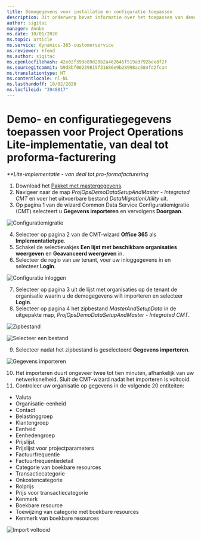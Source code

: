 ```yaml
---
title: Demogegevens voor installatie en configuratie toepassen
description: Dit onderwerp bevat informatie over het toepassen van demo- en configuratiegegevens voor Project Operations.
author: sigitac
manager: Annbe
ms.date: 10/01/2020
ms.topic: article
ms.service: dynamics-365-customerservice
ms.reviewer: kfend
ms.author: sigitac
ms.openlocfilehash: 42e02f393e89d20b2a462645f519a3792bee8f2f
ms.sourcegitcommit: b9d8bf00239815f31686e9b28998ac684fd2fca4
ms.translationtype: HT
ms.contentlocale: nl-NL
ms.lasthandoff: 10/02/2020
ms.locfileid: "3948817"
---
```

# <a name="apply-demo-setup-and-configuration-data-for-project-operations-lite-deployment---deal-to-proforma-invoicing"></a>Demo- en configuratiegegevens toepassen voor Project Operations Lite-implementatie, van deal tot proforma-facturering

_**Lite-implementatie - van deal tot pro-formafacturering_

1. Download het [Pakket met mastergegevens](https://download.microsoft.com/download/3/4/1/341bf279-a64f-4baa-af31-ce624859b518/ProjOpsSampleSetupData%20-%20CE%20only%20CMT.zip). 
2. Navigeer naar de map *ProjOpsDemoDataSetupAndMaster - Integrated CMT* en voer het uitvoerbare bestand *DataMigrationUtility* uit.
3. Op pagina 1 van de wizard Common Data Service Configuratiemigratie (CMT) selecteert u **Gegevens importeren** en vervolgens **Doorgaan**.

![Configuratiemigratie](./media/1ConfigurationMigration.png)

4. Selecteer op pagina 2 van de CMT-wizard **Office 365** als **Implementatietype**.
5. Schakel de selectievakjes **Een lijst met beschikbare organisaties weergeven** en **Geavanceerd weergeven** in.
6. Selecteer de regio van uw tenant, voer uw inloggegevens in en selecteer **Login**.

![Configuratie inloggen](./media/2ConfigurationSignin.png)

7. Selecteer op pagina 3 uit de lijst met organisaties op de tenant de organisatie waarin u de demogegevens wilt importeren en selecteer **Login**.
8. Selecteer op pagina 4 het zipbestand *MasterAndSetupData* in de uitgepakte map, *ProjOpsDemoDataSetupAndMaster - Integrated CMT*.

![Zipbestand](./media/3ZipFile.png)

![Selecteer een bestand](./media/4SelectAFile.png)

9. Selecteer nadat het zipbestand is geselecteerd **Gegevens importeren**.

![Gegevens importeren](./media/5ImportData.png)

10. Het importeren duurt ongeveer twee tot tien minuten, afhankelijk van uw netwerksnelheid. Sluit de CMT-wizard nadat het importeren is voltooid. 
11. Controleer uw organisatie op gegevens in de volgende 20 entiteiten:

- Valuta
- Organisatie-eenheid
- Contact
- Belastinggroep
- Klantengroep
- Eenheid
- Eenhedengroep
- Prijslijst
- Prijslijst voor projectparameters
- Factuurfrequentie
- Factuurfrequentiedetail
- Categorie van boekbare resources
- Transactiecategorie
- Onkostencategorie
- Rolprijs
- Prijs voor transactiecategorie
- Kenmerk
- Boekbare resource
- Toewijzing van categorie met boekbare resources
- Kenmerk van boekbare resources

![Import voltooid](./media/6CompleteImport.png)
